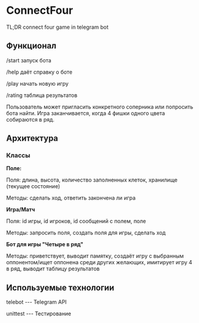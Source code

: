 # ConnectFour
TL;DR connect four game in telegram bot

## Функционал
/start запуск бота

/help даёт справку о боте

/play начать новую игру

/rating таблица результатов

Пользователь может пригласить конкретного соперника или попросить бота найти. Игра заканчивается, когда 4 фишки одного цвета собираются в ряд.

## Архитектура
### Классы
**Поле:**

Поля: длина, высота, количество заполненных клеток, хранилище (текущее состояние)

Методы: сделать ход, ответить закончена ли игра

**Игра/Матч**

Поля: id игры, id игроков, id сообщений с полем, поле

Методы: запросить поля, создать поля для игры, сделать ход

**Бот для игры "Четыре в ряд"**

Методы: приветствует, выводит памятку, создаёт игру с выбранным оппонентом/ищет оппонена среди других желающих, имитирует игру 4 в ряд, выводит таблицу результатов

## Используемые технологии
telebot --- Telegram API

unittest --- Тестирование
  

